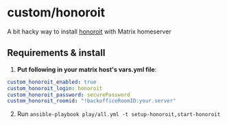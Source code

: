# custom/honoroit

A bit hacky way to install [honoroit](https://gitlab.com/etke.cc/honoroit) with Matrix homeserver

## Requirements & install

1. **Put following in your matrix host's vars.yml file**:

```yml
custom_honoroit_enabled: true
custom_honoroit_login: honoroit
custom_honoroit_password: securePassword
custom_honoroit_roomid: "!backofficeRoomID:your.server"
```

2. Run `ansible-playbook play/all.yml -t setup-honoroit,start-honoroit`
